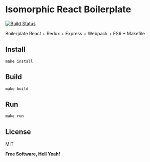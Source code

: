 Isomorphic React Boilerplate
===

[![Build Status](https://travis-ci.org/stoneo/javascript-boilerplate.svg?branch=master)](https://travis-ci.org/stoneo/javascript-boilerplate/)

Boilerplate React + Redux + Express + Webpack + ES6 + Makefile

Install
---

`make install`

Build
---

`make build`

Run
---

`make run`

License
---

MIT

**Free Software, Hell Yeah!**
